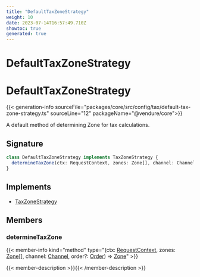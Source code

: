 ```yaml
---
title: "DefaultTaxZoneStrategy"
weight: 10
date: 2023-07-14T16:57:49.710Z
showtoc: true
generated: true
---
```

<!-- This file was generated from the Vendure source. Do not modify. Instead, re-run the "docs:build" script -->

# DefaultTaxZoneStrategy
<div class="symbol">


# DefaultTaxZoneStrategy

{{< generation-info sourceFile="packages/core/src/config/tax/default-tax-zone-strategy.ts" sourceLine="12" packageName="@vendure/core">}}

A default method of determining Zone for tax calculations.

## Signature

```TypeScript
class DefaultTaxZoneStrategy implements TaxZoneStrategy {
  determineTaxZone(ctx: RequestContext, zones: Zone[], channel: Channel, order?: Order) => Zone;
}
```
## Implements

 * <a href='/typescript-api/tax/tax-zone-strategy#taxzonestrategy'>TaxZoneStrategy</a>


## Members

### determineTaxZone

{{< member-info kind="method" type="(ctx: <a href='/typescript-api/request/request-context#requestcontext'>RequestContext</a>, zones: <a href='/typescript-api/entities/zone#zone'>Zone</a>[], channel: <a href='/typescript-api/entities/channel#channel'>Channel</a>, order?: <a href='/typescript-api/entities/order#order'>Order</a>) => <a href='/typescript-api/entities/zone#zone'>Zone</a>"  >}}

{{< member-description >}}{{< /member-description >}}


</div>
